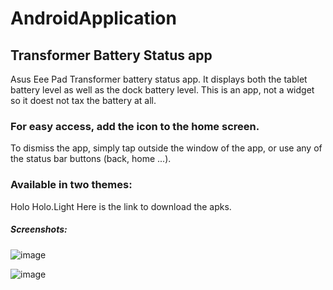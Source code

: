 # AndroidApplication

## Transformer Battery Status app
Asus Eee Pad Transformer battery status app. It displays both the tablet battery level as well as the dock battery level. This is an app, not a widget so it doest not tax the battery at all.

### For easy access, add the icon to the home screen.

To dismiss the app, simply tap outside the window of the app, or use any of the status bar buttons (back, home ...).

### Available in two themes:

Holo
Holo.Light
Here is the link to download the apks.

##### Screenshots:
![image](https://user-images.githubusercontent.com/122023246/213869873-02daf2ca-6c72-4e36-a511-8affcd024bae.png)

![image](https://user-images.githubusercontent.com/122023246/213869884-b2027b9c-b12d-438a-8221-2c55e7f27e6a.png)

